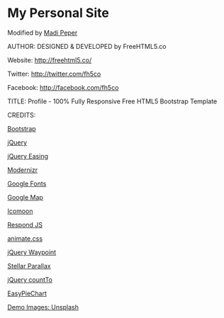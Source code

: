 # My Personal Site

Modified by [Madi Peper](https://www.linkedin.com/in/madipeper/)

AUTHOR:
DESIGNED & DEVELOPED by FreeHTML5.co

Website: http://freehtml5.co/

Twitter: http://twitter.com/fh5co

Facebook: http://facebook.com/fh5co

TITLE: 
Profile - 100% Fully Responsive Free HTML5 Bootstrap Template




CREDITS:

[Bootstrap](http://getbootstrap.com/)

[jQuery](http://jquery.com/)


[jQuery Easing](http://gsgd.co.uk/sandbox/jquery/easing/)

[Modernizr](http://modernizr.com/)

[Google Fonts](https://www.google.com/fonts/)

[Google Map](http://maps.google.com/)

[Icomoon](https://icomoon.io/app/)

[Respond JS](https://github.com/scottjehl/Respond/blob/master/LICENSE-MIT)

[animate.css](http://daneden.me/animate)

[jQuery Waypoint](https://github.com/imakewebthings/waypoints/blog/master/licenses.txt)

[Stellar Parallax](http://markdalgleish.com/projects/stellar.js/)

[jQuery countTo](http://www.owlcarousel.owlgraphic.com/)

[EasyPieChart](https://github.com/rendro/easy-pie-chart)

[Demo Images: Unsplash](http://unsplash.com)

